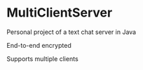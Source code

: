 # MultiClientServer
Personal project of a text chat server in Java

End-to-end encrypted

Supports multiple clients
